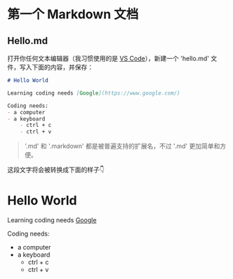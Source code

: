# 第一个 Markdown 文档

## Hello.md

打开你任何文本编辑器（我习惯使用的是 [VS Code](https://code.visualstudio.com/)），新建一个 'hello.md' 文件，写入下面的内容，并保存：

```markdown
# Hello World

Learning coding needs [Google](https://www.google.com/)

Coding needs:
- a computer
- a keyboard
    - ctrl + c
    - ctrl + v
```

> '.md' 和 '.markdown' 都是被普遍支持的扩展名，不过 '.md' 更加简单和方便。

这段文字将会被转换成下面的样子👇

# Hello World

Learning coding needs [Google](https://www.google.com/)

Coding needs:
- a computer
- a keyboard
    - ctrl + c
    - ctrl + v